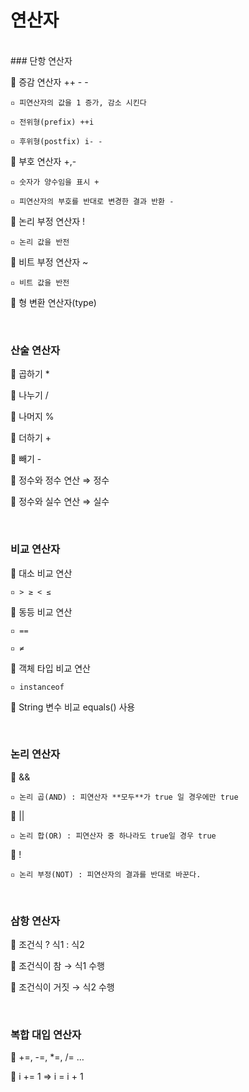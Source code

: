 # 연산자
<br>
### 단항 연산자

🔸 증감 연산자 ++ - -

    ▫️ 피연산자의 값을 1 증가, 감소 시킨다

    ▫️ 전위형(prefix) ++i

    ▫️ 후위형(postfix) i- -

🔸 부호 연산자 +,-

    ▫️ 숫자가 양수임을 표시 +

    ▫️ 피연산자의 부호를 반대로 변경한 결과 반환 -

🔸 논리 부정 연산자 !

    ▫️ 논리 값을 반전

🔸 비트 부정 연산자 ~

    ▫️ 비트 값을 반전

🔸 형 변환 연산자(type)

<br>

### 산술 연산자

🔸 곱하기 *

🔸 나누기 /

🔸 나머지 %

🔸 더하기 +

🔸 빼기 -


🔹 정수와 정수 연산 ⇒ 정수

🔹 정수와 실수 연산 ⇒ 실수

<br>

### 비교 연산자

🔸 대소 비교 연산

    ▫️ > ≥ < ≤

🔸 동등 비교 연산

    ▫️ ==

    ▫️ ≠

🔸 객체 타입 비교 연산

    ▫️ instanceof
    

🔹 String 변수 비교 equals() 사용

<br>

### 논리 연산자

🔸 &&

    ▫️ 논리 곱(AND) : 피연산자 **모두**가 true 일 경우에만 true

🔸 ||

    ▫️ 논리 합(OR) : 피연산자 중 하나라도 true일 경우 true

🔸 !

    ▫️ 논리 부정(NOT) : 피연산자의 결과를 반대로 바꾼다.

<br>

### 삼항 연산자

🔸 조건식 ? 식1 : 식2

🔸 조건식이 참 → 식1 수행

🔸 조건식이 거짓 → 식2 수행

<br>

### 복합 대입 연산자

🔸 +=, -=, *=, /= …

🔸 i += 1  ⇒  i = i + 1
